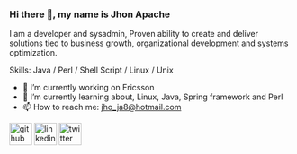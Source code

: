 ### Hi there 👋, my name is Jhon Apache
I am a developer and sysadmin, Proven ability to create and deliver solutions tied to business growth, organizational development and systems optimization.

Skills: Java /  Perl / Shell Script / Linux / Unix

- 🔭 I’m currently working on Ericsson 
- 🌱 I’m currently learning about, Linux, Java, Spring framework and Perl 
- 📫 How to reach me: jho_ja8@hotmail.com 


[<img src='https://cdn.jsdelivr.net/npm/simple-icons@3.0.1/icons/github.svg' alt='github' height='40'>](https://github.com/jjapachehe)  [<img src='https://cdn.jsdelivr.net/npm/simple-icons@3.0.1/icons/linkedin.svg' alt='linkedin' height='40'>](https://www.linkedin.com/in/https://www.linkedin.com/in/jhon-jairo-apache-hernandez-aa233053//)  [<img src='https://cdn.jsdelivr.net/npm/simple-icons@3.0.1/icons/twitter.svg' alt='twitter' height='40'>](https://twitter.com/https://twitter.com/jjapache)  
